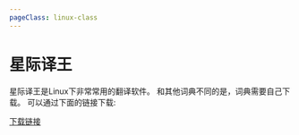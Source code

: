 ```yaml
---
pageClass: linux-class
---
```


# 星际译王
星际译王是Linux下非常常用的翻译软件。
和其他词典不同的是，词典需要自己下载。
可以通过下面的链接下载:

[下载链接](http://download.huzheng.org/dict.org/)


